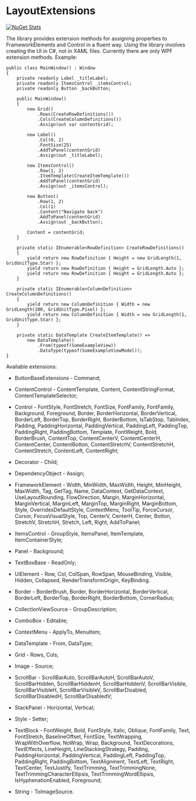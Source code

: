 # LayoutExtensions

[![NuGet Stats](https://img.shields.io/nuget/v/LayoutExtensions.WPF.svg)](https://www.nuget.org/packages/LayoutExtensions.WPF/)

The library provides extension methods for assigning properties to FrameworkElements and Control in a fluent way. Using the library involves creating the UI in C#, not in XAML files. Currently there are only WPF extension methods.
Example:

	public class MainWindow() : Window
	{
		private readonly Label _titleLabel;
		private readonly ItemsControl _itemsControl;
		private readonly Button _backButton;

		public MainWindow()
		{
			new Grid()
			    .Rows(CreateRowDefinitions())
			    .Cols(CreateColumnDefinitions())
			    .Assign(out var contentGrid);

			new Label()
			    .Col(0, 2)
			    .FontSize(25)
			    .AddToPanel(contentGrid)
			    .Assign(out _titleLabel);

			new ItemsControl()
			    .Row(1, 2)
			    .ItemTemplate(CreateItemTemplate())
			    .AddToPanel(contentGrid)
			    .Assign(out _itemsControl);

			new Button()
			    .Row(1, 2)
			    .Col(1)
			    .Content("Navigate back")
			    .AddToPanel(contentGrid)
			    .Assign(out _backButton);

			Content = contentGrid;
		}

		private static IEnumerable<RowDefinition> CreateRowDefinitions()
		{
			yield return new RowDefinition { Height = new GridLength(1, GridUnitType.Star) };
			yield return new RowDefinition { Height = GridLength.Auto };
			yield return new RowDefinition { Height = GridLength.Auto };
		}

		private static IEnumerable<ColumnDefinition> CreateColumnDefinitions()
		{
			yield return new ColumnDefinition { Width = new GridLength(200, GridUnitType.Pixel) };
			yield return new ColumnDefinition { Width = new GridLength(1, GridUnitType.Star) };
		}

		private static DataTemplate CreateItemTemplate() =>
			new DataTemplate()
			    .From(typeof(SomeExampleView))
			    .DataType(typeof(SomeExampleViewModel));
	}

Available extensions:
 - ButtonBaseExtensions - Command;

 - ContentControl - ContentTemplate, Content, ContentStringFormat, ContentTemplateSelector;
 
 - Control - FontStyle, FontStretch, FontSize, FontFamily, FontFamily, Background, Foreground, Border, BorderHorizontal, BorderVertical, BorderLeft, BorderTop, BorderRight, BorderBottom, IsTabStop, TabIndex, Padding, PaddingHorizontal, PaddingVertical, PaddingLeft, PaddingTop, PaddingRight, PaddingBottom, Template, FontWeight, Bold, BorderBrush, ContentTop, ContentCenterV, ContentCenterH, ContentCenter, ContentBotton, ContentStretchV, ContentStretchH, ContentStretch, ContentLeft, ContentRight;
  
 - Decorator - Child;

 - DependencyObject - Assign;

 - FrameworkElement - Width, MinWidth, MaxWidth, Height, MinHeight, MaxWidth, Tag, GetTag, Name, DataContext, GetDataContext, UseLayoutRounding, FlowDirection, Margin, MarginHorizontal, MarginVertical, MarginLeft, MarginTop, MarginRight, MarginBottom, Style, OverridesDefaultStyle, ContextMenu, ToolTip, ForceCursor, Cursor, FocusVisualStyle, Top, CenterV, CenterH, Center, Botton, StretchV, StretchH, Stretch, Left, Right, AddToPanel;
 
 - ItemsControl - GroupStyle, ItemsPanel, ItemTemplate, ItemContainerStyle;

 - Panel - Background;
 
 - TextBoxBase - ReadOnly;

 - UiElement - Row, Col, ColSpan, RowSpan, MouseBinding, Visible, Hidden, Collapsed, RenderTransformOrigin, KeyBinding.


 - Border - BorderBrush, Border, BorderHorizontal, BorderVertical, BorderLeft, BorderTop, BorderRight, BorderBottom, CornerRadius;
 
 - CollectionViewSource - GroupDescription;
 
 - ComboBox - Editable;
 
 - ContextMenu - ApplyTo, MenuItem;
 
 - DataTemplate - From, DataType;
 
 - Grid - Rows, Cols;
 
 - Image - Source;
 
 - ScrollBar - ScrollBarAuto, ScrollBarAutoH, ScrollBarAutoV, ScrollBarHidden, ScrollBarHiddenH, ScrollBarHiddenV, ScrollBarVisible, ScrollBarVisibleH, ScrollBarVisibleV, ScrollBarDisabled, ScrollBarDisabledH, ScrollBarDisabledV;
 
 - StackPanel - Horizontal, Vertical;
 
 - Style - Setter;
  
 - TextBlock - FontWeight, Bold, FontStyle, Italic, Oblique, FontFamily, Text, FontStretch, BaselineOffset, FontSize, TextWrapping, WrapWithOverflow, NoWrap, Wrap, Background, TextDecorations, TextEffects, LineHeight, LineStackingStrategy, Padding, PaddingHorizontal, PaddingVertical, PaddingLeft, PaddingTop, PaddingRight, PaddingBottom, TextAlignment, TextLeft, TextRight, TextCenter, TextJustify, TextTrimming, TextTrimmingNone, TextTrimmingCharacterEllipsis, TextTrimmingWordEllipsis, IsHyphenationEnabled, Foreground;
 

 - String - ToImageSource.
